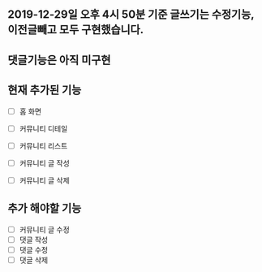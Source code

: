 ## 2019-12-29일 오후 4시 50분 기준 글쓰기는 수정기능, 이전글빼고 모두 구현했습니다.
## 댓글기능은 아직 미구현 

## 현재 추가된 기능

- [ ] 홈 화면
- [ ] 커뮤니티 디테일
- [ ] 커뮤니티 리스트
- [ ] 커뮤니티 글 작성
- [ ] 커뮤니티 글 삭제


## 추가 해야할 기능
- [ ] 커뮤니티 글 수정
- [ ] 댓글 작성
- [ ] 댓글 수정
- [ ] 댓글 삭제
